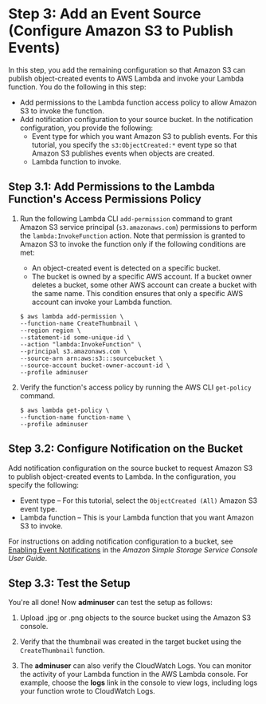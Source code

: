 # Step 3: Add an Event Source \(Configure Amazon S3 to Publish Events\)<a name="with-s3-example-configure-event-source"></a>

In this step, you add the remaining configuration so that Amazon S3 can publish object\-created events to AWS Lambda and invoke your Lambda function\. You do the following in this step:
+ Add permissions to the Lambda function access policy to allow Amazon S3 to invoke the function\.
+ Add notification configuration to your source bucket\. In the notification configuration, you provide the following:
  + Event type for which you want Amazon S3 to publish events\. For this tutorial, you specify the `s3:ObjectCreated:*` event type so that Amazon S3 publishes events when objects are created\.
  + Lambda function to invoke\.

## Step 3\.1: Add Permissions to the Lambda Function's Access Permissions Policy<a name="with-s3-example-configure-event-source-add-permission"></a>

1. Run the following Lambda CLI `add-permission` command to grant Amazon S3 service principal \(`s3.amazonaws.com`\) permissions to perform the `lambda:InvokeFunction` action\. Note that permission is granted to Amazon S3 to invoke the function only if the following conditions are met:
   + An object\-created event is detected on a specific bucket\.
   + The bucket is owned by a specific AWS account\. If a bucket owner deletes a bucket, some other AWS account can create a bucket with the same name\. This condition ensures that only a specific AWS account can invoke your Lambda function\.

   ```
   $ aws lambda add-permission \
   --function-name CreateThumbnail \
   --region region \
   --statement-id some-unique-id \
   --action "lambda:InvokeFunction" \
   --principal s3.amazonaws.com \
   --source-arn arn:aws:s3:::sourcebucket \
   --source-account bucket-owner-account-id \
   --profile adminuser
   ```

1. Verify the function's access policy by running the AWS CLI `get-policy` command\.

   ```
   $ aws lambda get-policy \
   --function-name function-name \
   --profile adminuser
   ```

## Step 3\.2: Configure Notification on the Bucket<a name="with-s3-example-configure-event-source-attach-notification-configuration"></a>

Add notification configuration on the source bucket to request Amazon S3 to publish object\-created events to Lambda\. In the configuration, you specify the following:
+ Event type – For this tutorial, select the `ObjectCreated (All)` Amazon S3 event type\.
+ Lambda function – This is your Lambda function that you want Amazon S3 to invoke\. 

For instructions on adding notification configuration to a bucket, see [Enabling Event Notifications](http://docs.aws.amazon.com/AmazonS3/latest/user-guide/enable-event-notifications.html) in the *Amazon Simple Storage Service Console User Guide*\.

## Step 3\.3: Test the Setup<a name="with-s3-example-configure-event-source-test-end-to-end"></a>

You're all done\! Now **adminuser** can test the setup as follows:

1. Upload \.jpg or \.png objects to the source bucket using the Amazon S3 console\.

1. Verify that the thumbnail was created in the target bucket using the `CreateThumbnail` function\.

1. The **adminuser** can also verify the CloudWatch Logs\. You can monitor the activity of your Lambda function in the AWS Lambda console\. For example, choose the **logs** link in the console to view logs, including logs your function wrote to CloudWatch Logs\. 